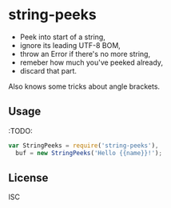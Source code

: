 ﻿
string-peeks
============
* Peek into start of a string,
* ignore its leading UTF-8 BOM,
* throw an Error if there's no more string,
* remeber how much you've peeked already,
* discard that part.

Also knows some tricks about angle brackets.


Usage
-----
:TODO:


```javascript
var StringPeeks = require('string-peeks'),
  buf = new StringPeeks('Hello {{name}}!');
```


License
-------
ISC
